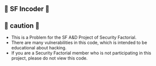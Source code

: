 <h2>
📜 SF Incoder 📜
</h2>

## 🚨 caution 🚨
- This is a Problem for the SF A&D Project of Security Factorial.
- There are many vulnerabilities in this code, which is intended to be educational about hacking. 
- If you are a Security Factorial member who is not participating in this project, please do not view this code.